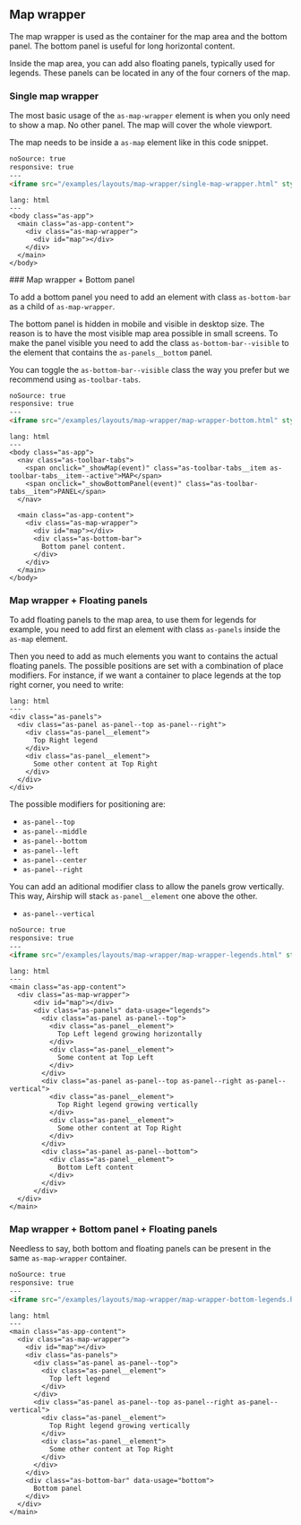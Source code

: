 ## Map wrapper

The map wrapper is used as the container for the map area and the bottom panel. The bottom panel is useful for long horizontal content.

Inside the map area, you can add also floating panels, typically used for legends. These panels can be located in any of the four corners of the map.

### Single map wrapper

The most basic usage of the `as-map-wrapper` element is when you only need to show a map. No other panel. The map will cover the whole viewport.

The map needs to be inside a `as-map` element like in this code snippet.

```html
noSource: true
responsive: true
---
<iframe src="/examples/layouts/map-wrapper/single-map-wrapper.html" style="width: 100%; height: 100%;">
```

```code
lang: html
---
<body class="as-app">
  <main class="as-app-content">
    <div class="as-map-wrapper">
      <div id="map"></div>
    </div>
  </main>
</body>
```


### Map wrapper + Bottom panel

To add a bottom panel you need to add an element with class `as-bottom-bar` as a child of `as-map-wrapper`.

The bottom panel is hidden in mobile and visible in desktop size. The reason is to have the most visible map area possible in small screens. To make the panel visible you need to add the class `as-bottom-bar--visible` to the element that contains the `as-panels__bottom` panel.

You can toggle the `as-bottom-bar--visible` class the way you prefer but we recommend using `as-toolbar-tabs`.

```html
noSource: true
responsive: true
---
<iframe src="/examples/layouts/map-wrapper/map-wrapper-bottom.html" style="width: 100%; height: 100%;">
```

```code
lang: html
---
<body class="as-app">
  <nav class="as-toolbar-tabs">
    <span onclick="_showMap(event)" class="as-toolbar-tabs__item as-toolbar-tabs__item--active">MAP</span>
    <span onclick="_showBottomPanel(event)" class="as-toolbar-tabs__item">PANEL</span>
  </nav>

  <main class="as-app-content">
    <div class="as-map-wrapper">
      <div id="map"></div>
      <div class="as-bottom-bar">
        Bottom panel content.
      </div>
    </div>
  </main>
</body>
```

### Map wrapper + Floating panels

To add floating panels to the map area, to use them for legends for example, you need to add first an element with class `as-panels` inside the `as-map` element.

Then you need to add as much elements you want to contains the actual floating panels. The possible positions are set with a combination of place modifiers. For instance, if we want a container to place legends at the top right corner, you need to write:

```code
lang: html
---
<div class="as-panels">
  <div class="as-panel as-panel--top as-panel--right">
    <div class="as-panel__element">
      Top Right legend
    </div>
    <div class="as-panel__element">
      Some other content at Top Right
    </div>
  </div>
</div>

```

The possible modifiers for positioning are:
- `as-panel--top`
- `as-panel--middle`
- `as-panel--bottom`
- `as-panel--left`
- `as-panel--center`
- `as-panel--right`

You can add an aditional modifier class to allow the panels grow vertically. This way, Airship will stack `as-panel__element` one above the other.

- `as-panel--vertical`

```html
noSource: true
responsive: true
---
<iframe src="/examples/layouts/map-wrapper/map-wrapper-legends.html" style="width: 100%; height: 100%;">
```

```code
lang: html
---
<main class="as-app-content">
  <div class="as-map-wrapper">
      <div id="map"></div>
      <div class="as-panels" data-usage="legends">
        <div class="as-panel as-panel--top">
          <div class="as-panel__element">
            Top Left legend growing horizontally
          </div>
          <div class="as-panel__element">
            Some content at Top Left
          </div>
        </div>
        <div class="as-panel as-panel--top as-panel--right as-panel--vertical">
          <div class="as-panel__element">
            Top Right legend growing vertically
          </div>
          <div class="as-panel__element">
            Some other content at Top Right
          </div>
        </div>
        <div class="as-panel as-panel--bottom">
          <div class="as-panel__element">
            Bottom Left content
          </div>
        </div>
      </div>
  </div>
</main>
```

### Map wrapper + Bottom panel + Floating panels

Needless to say, both bottom and floating panels can be present in the same `as-map-wrapper` container.

```html
noSource: true
responsive: true
---
<iframe src="/examples/layouts/map-wrapper/map-wrapper-bottom-legends.html" style="width: 100%; height: 100%;">
```

```code
lang: html
---
<main class="as-app-content">
  <div class="as-map-wrapper">
    <div id="map"></div>
    <div class="as-panels">
      <div class="as-panel as-panel--top">
        <div class="as-panel__element">
          Top left legend
        </div>
      </div>
      <div class="as-panel as-panel--top as-panel--right as-panel--vertical">
        <div class="as-panel__element">
          Top Right legend growing vertically
        </div>
        <div class="as-panel__element">
          Some other content at Top Right
        </div>
      </div>
    </div>
    <div class="as-bottom-bar" data-usage="bottom">
      Bottom panel
    </div>
  </div>
</main>
```
